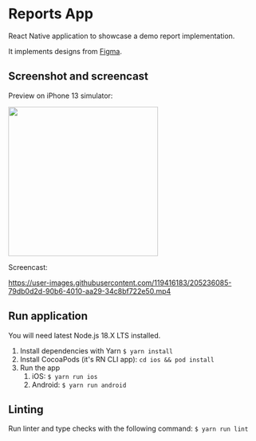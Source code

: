 # Reports App

React Native application to showcase a demo report implementation.

It implements designs from [Figma](https://www.figma.com/file/ScfWUnCxS3s3QGdIldhtVc/Hiring-Project?node-id=0%3A1&t=sp1fMlRJ12uzUrOf-0).

## Screenshot and screencast

Preview on iPhone 13 simulator:

<img src="https://i.imgur.com/qTAWPoD.png" data-canonical-src="https://gyazo.com/eb5c5741b6a9a16c692170a41a49c858.png" width="300" />

Screencast: 

https://user-images.githubusercontent.com/119416183/205236085-79db0d2d-90b6-4010-aa29-34c8bf722e50.mp4

## Run application

You will need latest Node.js 18.X LTS installed.

1. Install dependencies with Yarn `$ yarn install`
2. Install CocoaPods (it's RN CLI app): `cd ios && pod install`
3. Run the app
    1. iOS: `$ yarn run ios`
    2. Android: `$ yarn run android`

## Linting

Run linter and type checks with the following command: `$ yarn run lint`
